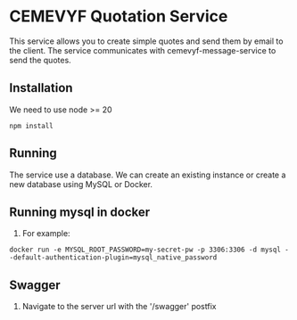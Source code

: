 # CEMEVYF Quotation Service

This service allows you to create simple quotes and send them by email to the client. The service communicates with 
cemevyf-message-service to send the quotes.

## Installation

We need to use node >= 20

`npm install`

## Running

The service use a database. We can create an existing instance or create a new database using MySQL or Docker.

## Running mysql in docker

1. For example: 

```docker run -e MYSQL_ROOT_PASSWORD=my-secret-pw -p 3306:3306 -d mysql --default-authentication-plugin=mysql_native_password```

## Swagger

1. Navigate to the server url with the '/swagger' postfix

